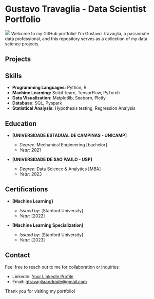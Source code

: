 # Gustavo Travaglia - Data Scientist Portfolio
![](https://github.com/gustavotravaglia/DS_portifolio/blob/main/images/photo.jpeg)
Welcome to my GitHub portfolio! I'm Gustavo Travaglia, a passionate data professional, and this repository serves as a collection of my data science projects.

## Projects

## Skills

- **Programming Languages:** Python, R
- **Machine Learning:** Scikit-learn, TensorFlow, PyTorch
- **Data Visualization:** Matplotlib, Seaborn, Plotly
- **Database:** SQL, Pyspark
- **Statistical Analysis:** Hypothesis testing, Regression Analysis

## Education

- **[UNIVERSIDADE ESTADUAL DE CAMPINAS - UNICAMP]**
  - *Degree:* Mechanical Engineering [bachelor]
  - *Year:* 2021
    
- **[UNIVERSIDADE DE SAO PAULO - USP]**
  - *Degree:* Data Science & Analytics [MBA]
  - *Year:* 2023

## Certifications

- **[Machine Learning]**
  - *Issued by:* [Stanford University]
  - *Year:* [2022]
    
- **[Machine Learning Specialization]**
  - *Issued by:* [Stanford University]
  - *Year:* [2023]

## Contact

Feel free to reach out to me for collaboration or inquiries:

- LinkedIn: [Your LinkedIn Profile](https://www.linkedin.com/in/gustavo-travaglia-andrade-21017616b/)
- Email: gtravagliaandrade@gmail.com

Thank you for visiting my portfolio!

